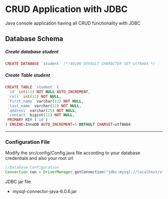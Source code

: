 # CRUD Application with JDBC

Java console application having all CRUD functionality with JDBC

## Database Schema
##### Create database student

```PHP
CREATE DATABASE `student` /*!40100 DEFAULT CHARACTER SET utf8mb4 */
```
##### Create Table student
```PHP
CREATE TABLE `student` (
 `id` int(11) NOT NULL AUTO_INCREMENT,
 `roll` int(11) NOT NULL,
 `first_name` varchar(12) NOT NULL,
 `last_name` varchar(12) NOT NULL,
 `address` varchar(25) NOT NULL,
 `contact` bigint(11) NOT NULL,
 PRIMARY KEY (`id`)
) ENGINE=InnoDB AUTO_INCREMENT=5 DEFAULT CHARSET=utf8mb4
```
---

### Configuration File

Modify the src/config/Config.java file according to your database credentials and also your root url

``` Java
//Database Configuration
Connection con = DriverManager.getConnection("jdbc:mysql://localhost/student?useUnicode=true&useJDBCCompliantTimezoneShift=true&useLegacyDatetimeCode=false&serverTimezone=UTC","__YOUR_DATABASE_USERNAME", "__YOUR_DATABASE_PASSWORD");
```

JDBC jar file
- mysql-connector-java-6.0.6.jar